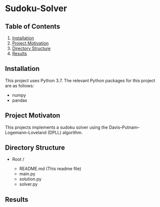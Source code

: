 # Sudoku-Solver

## Table of Contents

1. [Installation](#installation)
2. [Project Motivation](#motivation)
3. [Directory Structure](#directoryStructure)
4. [Results](#results)

## Installation <a name="installation"></a>

This project uses Python 3.7. The relevant Python packages for this project are as follows:

- numpy
- pandas

## Project Motivaton <a name="motivation"></a>

This projects implements a sudoku solver using the Davis–Putnam–Logemann–Loveland (DPLL) algorithm.

## Directory Structure <a name="directoryStructure"></a>

- Root /

    - README.md  (This readme file)
    - main.py
    - solution.py
    - solver.py
    

## Results <a name="results"></a>
